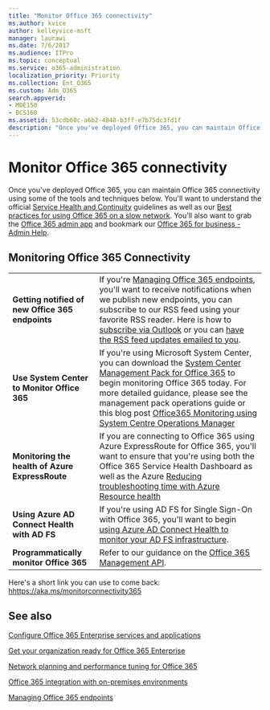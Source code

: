 ```yaml
---
title: "Monitor Office 365 connectivity"
ms.author: kvice
author: kelleyvice-msft
manager: laurawi
ms.date: 7/6/2017
ms.audience: ITPro
ms.topic: conceptual
ms.service: o365-administration
localization_priority: Priority
ms.collection: Ent_O365
ms.custom: Adm_O365
search.appverid:
- MOE150
- BCS160
ms.assetid: 53cdb60c-a6b2-4848-b3ff-e7b75dc3fd1f
description: "Once you've deployed Office 365, you can maintain Office 365 connectivity using some of the tools and techniques below. You'll want to understand the official Service Health and Continuity guidelines as well as our Best practices for using Office 365 on a slow network. You'll also want to grab the Office 365 admin app and bookmark our Office 365 for business - Admin Help."
---
```


# Monitor Office 365 connectivity

Once you've deployed Office 365, you can maintain Office 365 connectivity using some of the tools and techniques below. You'll want to understand the official [Service Health and Continuity](https://technet.microsoft.com/library/office-365-service-health.aspx) guidelines as well as our [Best practices for using Office 365 on a slow network](https://support.office.com/article/fd16c8d2-4799-4c39-8fd7-045f06640166). You'll also want to grab the [Office 365 admin app](https://blogs.office.com/2015/03/13/administer-on-the-go-with-the-updated-office-365-admin-app/) and bookmark our [Office 365 for business - Admin Help](https://support.office.com/article/17d3ff3f-3601-466e-b5a1-482b31cfb791).
  
## Monitoring Office 365 Connectivity

|||
|:-----|:-----|
|**Getting notified of new Office 365 endpoints** <br/> |If you're [Managing Office 365 endpoints](https://support.office.com/article/99cab9d4-ef59-4207-9f2b-3728eb46bf9a), you'll want to receive notifications when we publish new endpoints, you can subscribe to our RSS feed using your favorite RSS reader. Here is how to [subscribe via Outlook](https://go.microsoft.com/fwlink/p/?LinkId=532416) or you can [have the RSS feed updates emailed to you](https://go.microsoft.com/fwlink/p/?LinkId=532417).  <br/> |
|**Use System Center to Monitor Office 365** <br/> |If you're using Microsoft System Center, you can download the [System Center Management Pack for Office 365](https://www.microsoft.com/download/details.aspx?id=43708) to begin monitoring Office 365 today. For more detailed guidance, please see the management pack operations guide or this blog post [Office365 Monitoring using System Centre Operations Manager](https://blogs.msdn.com/b/mvpawardprogram/archive/2015/07/08/office365-monitoring-using-system-centre-operations-manager.aspx) <br/> |
|**Monitoring the health of Azure ExpressRoute** <br/> |If you are connecting to Office 365 using Azure ExpressRoute for Office 365, you'll want to ensure that you're using both the Office 365 Service Health Dashboard as well as the Azure [Reducing troubleshooting time with Azure Resource health](https://azure.microsoft.com/blog/reduce-troubleshooting-time-with-azure-resource-health/) <br/> |
|**Using Azure AD Connect Health with AD FS** <br/> |If you're using AD FS for Single Sign-On with Office 365, you'll want to begin [using Azure AD Connect Health to monitor your AD FS infrastructure](https://azure.microsoft.com/documentation/articles/active-directory-aadconnect-health-adfs/).  <br/> |
|**Programmatically monitor Office 365** <br/> |Refer to our guidance on the [Office 365 Management API](https://msdn.microsoft.com/library/jj984343%28v=office.15%29.aspx).  <br/> |

Here's a short link you can use to come back: [hhttps://aka.ms/monitorconnectivity365](https://aka.ms/monitorconnectivity365)
  
## See also

[Configure Office 365 Enterprise services and applications](configure-services-and-applications.md)
  
[Get your organization ready for Office 365 Enterprise](get-your-organization-ready-for-office-365.md)
  
[Network planning and performance tuning for Office 365](network-planning-and-performance.md)
  
[Office 365 integration with on-premises environments](office-365-integration.md)
  
[Managing Office 365 endpoints](https://support.office.com/article/99cab9d4-ef59-4207-9f2b-3728eb46bf9a)
